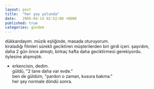```yaml
---
layout: post
title:  "her şey yolunda"
date:   2005-04-14 02:52:00 +0000
published: true
categories: gündem
---
```


dükkandayım. müzik eşliğinde, masada oturuyorum.  
kiraladığı filmleri sürekli geciktiren müşterilerden biri girdi içeri. şaşırdım, daha 2 gün önce almıştı, birkaç hafta daha geciktirmesi gerekiyordu. öylesine alışmıştık.  
- erkencisin, dedim.  
güldü, "2 tane daha var evde."  
ben de güldüm, "pardon o zaman, kusura bakma."  
her şey normale döndü sonra.
